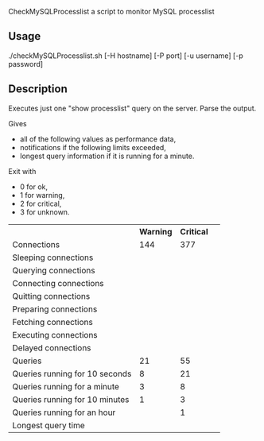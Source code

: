 CheckMySQLProcesslist a script to monitor MySQL processlist

## Usage

./checkMySQLProcesslist.sh [-H hostname] [-P port] [-u username] [-p password]

## Description

Executes just one "show processlist" query on the server. Parse the output.

Gives

* all of the following values as performance data,
* notifications if the following limits exceeded,
* longest query information if it is running for a minute.

Exit with

* 0 for ok,
* 1 for warning,
* 2 for critical,
* 3 for unknown.

<table >
	<tr >
		<th ></th>
		<th >Warning</th>
		<th >Critical</th>
	</tr>
	<tr >
		<td >Connections</td>
		<td >144</td>
		<td >377</td>
	</tr>
	<tr >
		<td >Sleeping connections</td>
		<td ></td>
		<td ></td>
	</tr>
	<tr >
		<td >Querying connections</td>
		<td ></td>
		<td ></td>
	</tr>
	<tr >
		<td >Connecting connections</td>
		<td ></td>
		<td ></td>
	</tr>
	<tr >
		<td >Quitting connections</td>
		<td ></td>
		<td ></td>
	</tr>
	<tr >
		<td >Preparing connections</td>
		<td ></td>
		<td ></td>
	</tr>
	<tr >
		<td >Fetching connections</td>
		<td ></td>
		<td ></td>
	</tr>
	<tr >
		<td >Executing connections</td>
		<td ></td>
		<td ></td>
	</tr>
	<tr >
		<td >Delayed connections</td>
		<td ></td>
		<td ></td>
	</tr>
	<tr >
		<td >Queries</td>
		<td >21</td>
		<td >55</td>
	</tr>
	<tr >
		<td >Queries running for 10 seconds</td>
		<td >8</td>
		<td >21</td>
	</tr>
	<tr >
		<td >Queries running for a minute</td>
		<td >3</td>
		<td >8</td>
	</tr>
	<tr >
		<td >Queries running for 10 minutes</td>
		<td >1</td>
		<td >3</td>
		<td ></td>
	</tr>
	<tr >
		<td >Queries running for an hour</td>
		<td ></td>
		<td >1</td>
	</tr>
	<tr >
		<td >Longest query time</td>
		<td ></td>
		<td ></td>
	</tr>
</table>
